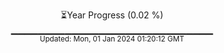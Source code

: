 <p align="center">
⏳Year Progress (0.02 %) <br>
▁▁▁▁▁▁▁▁▁▁▁▁▁▁▁▁▁▁▁▁▁▁▁▁▁▁▁▁▁▁ <br>
<sub>Updated: Mon, 01 Jan 2024 01:20:12 GMT</sub>
</p>


